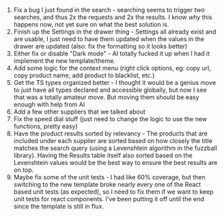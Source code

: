 1) Fix a bug I just found in the search -  searching seems to trigger _two_ searches, and thus 2x the requests and 2x the results. I know _why_ this happens now, not yet sure on what the best solution is.
2) Finish up the Settings in the drawer thing - Settings all already exist and are usable, I just need to have them updated when the values in the drawer are updated (also: fix the formatting so it looks better)
3) Either fix or disable "Dark mode" - AI totally fucked it up when I had it implement the new template/theme.
4) Add some logic for the context menu (right click options, eg: copy url, copy product name, add product to blacklist, etc.)
5) Get the TS types organized better - I thought it would be a genius move to just have all types declared and accessible globally, but now I see that was a totally amateur move. But moving them should be easy enough with help from AI
6) Add a few other suppliers that we talked about
7) Fix the speed dial stuff (just need to change the logic to use the new functions, pretty easy)
8) Have the product results sorted by relevancy - The products that are included under each supplier are sorted based on how closely the title matches the search query (using a Levenshtein algorithm in the fuzzball library). Having the Results table itself also sorted based on the Levenshtein values would be the best way to ensure the best results are on top.
9) Maybe fix some of the unit tests - I had like 60% coverage, but then switching to the new template broke nearly every one of the React based unit tests (as expected), so I need to fix them if we want to keep unit tests for react components. I've been putting it off until the end since the template is still in flux.